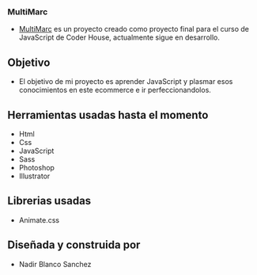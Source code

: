 ### MultiMarc

- [MultiMarc](https://nasanchez7.github.io/ecommerce/ "Ecommerce") es un proyecto creado como proyecto final para el curso de JavaScript de Coder House, actualmente sigue en desarrollo.

## Objetivo

- El objetivo de mi proyecto es aprender JavaScript y plasmar esos conocimientos en este ecommerce e ir perfeccionandolos.

## Herramientas usadas hasta el momento

- Html
- Css
- JavaScript
- Sass
- Photoshop
- Illustrator

## Librerias usadas

- Animate.css

## Diseñada y construida por

- Nadir Blanco Sanchez
